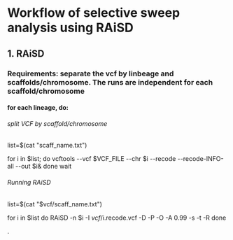 
# **Workflow of selective sweep analysis using RAiSD**


## 1. RAiSD
### Requirements: separate the vcf by linbeage and scaffolds/chromosome. The runs are independent for each scaffold/chromosome

#### for each lineage, do:

###### split VCF by scaffold/chromosome
list=$(cat "scaff_name.txt")

for i in $list;
do vcftools  --vcf  $VCF_FILE  --chr $i  --recode --recode-INFO-all --out  $i&
done
wait


###### Running RAiSD
list=$(cat "$vcf/scaff_name.txt")

for i in $list
do
RAiSD -n $i -I $vcf/$i.recode.vcf -D -P -O -A 0.99 -s -t -R 
done











.
